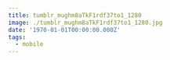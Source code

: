 ```yaml
---
title: tumblr_mughm8aTkF1rdf37to1_1280
image: ./tumblr_mughm8aTkF1rdf37to1_1280.jpg
date: '1970-01-01T00:00:00.000Z'
tags:
  - mobile
---
```


